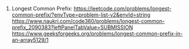 1) Longest Common Prefix:
https://leetcode.com/problems/longest-common-prefix/?envType=problem-list-v2&envId=string
https://www.naukri.com/code360/problems/longest-common-prefix_2090383?leftPanelTabValue=SUBMISSION
https://www.geeksforgeeks.org/problems/longest-common-prefix-in-an-array5129/1
